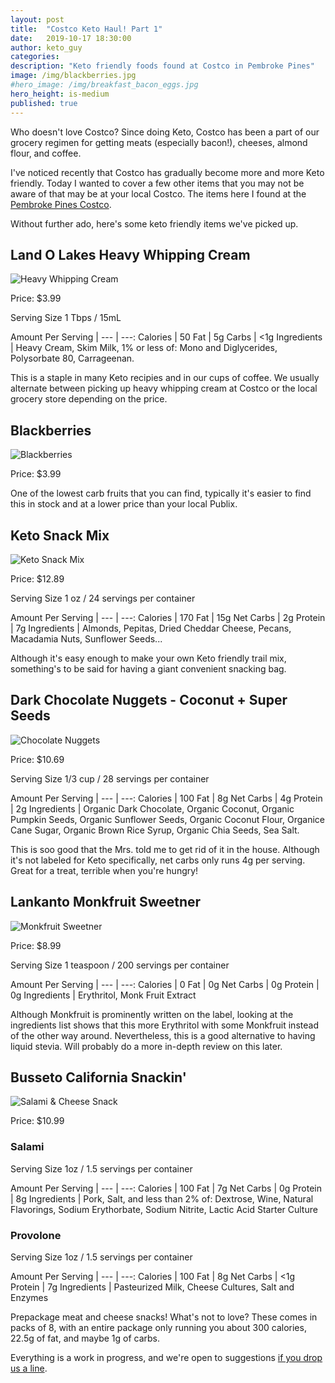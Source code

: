 ```yaml
---
layout: post
title:  "Costco Keto Haul! Part 1"
date:   2019-10-17 18:30:00
author: keto_guy
categories: 
description: "Keto friendly foods found at Costco in Pembroke Pines"
image: /img/blackberries.jpg
#hero_image: /img/breakfast_bacon_eggs.jpg
hero_height: is-medium
published: true
---
```


Who doesn't love Costco? Since doing Keto, Costco has been a part of our grocery regimen for getting meats (especially bacon!), cheeses, almond flour, and coffee.

I've noticed recently that Costco has gradually become more and more Keto friendly. Today I wanted to cover a few other items that you may not be aware of that may be at your local Costco. The items here I found at the [Pembroke Pines Costco](https://www.costco.com/warehouse-locations/pembroke-pines-fl-742.html).

Without further ado, here's some keto friendly items we've picked up.

## Land O Lakes Heavy Whipping Cream

![Heavy Whipping Cream](/img/heavy-whipping-cream.jpg "Heavy Whipping Cream")

Price: $3.99

Serving Size 1 Tbps / 15mL

Amount Per Serving | 
--- | ---:
Calories | 50
Fat | 5g
Carbs | <1g
Ingredients | Heavy Cream, Skim Milk, 1% or less of: Mono and Diglycerides, Polysorbate 80, Carrageenan.

This is a staple in many Keto recipies and in our cups of coffee. We usually alternate between picking up heavy whipping cream at Costco or the local grocery store depending on the price.

## Blackberries

![Blackberries](/img/blackberries.jpg "Blackberries")

Price: $3.99

One of the lowest carb fruits that you can find, typically it's easier to find this in stock and at a lower price than your local Publix.


## Keto Snack Mix

![Keto Snack Mix](/img/keto-snack-mix.jpg)

Price: $12.89

Serving Size 1 oz / 24 servings per container

Amount Per Serving | 
--- | ---:
Calories | 170
Fat | 15g
Net Carbs | 2g
Protein | 7g
Ingredients | Almonds, Pepitas, Dried Cheddar Cheese, Pecans, Macadamia Nuts, Sunflower Seeds...

Although it's easy enough to make your own Keto friendly trail mix, something's to be said for having a giant convenient snacking bag.

## Dark Chocolate Nuggets - Coconut + Super Seeds

![Chocolate Nuggets](/img/chocolate-nuggets.jpg "Dark Chocolate Nuggets with Coconut")

Price: $10.69

Serving Size 1/3 cup / 28 servings per container

Amount Per Serving | 
--- | ---:
Calories | 100
Fat | 8g
Net Carbs | 4g
Protein | 2g
Ingredients | Organic Dark Chocolate, Organic Coconut, Organic Pumpkin Seeds, Organic Sunflower Seeds, Organic Coconut Flour, Organice Cane Sugar, Organic Brown Rice Syrup, Organic Chia Seeds, Sea Salt.

This is soo good that the Mrs. told me to get rid of it in the house. Although it's not labeled for Keto specifically, net carbs only runs 4g per serving. Great for a treat, terrible when you're hungry!

## Lankanto Monkfruit Sweetner

![Monkfruit Sweetner](/img/monkfruit-sweetner.jpg "Monkfruit Sweetner")

Price: $8.99

Serving Size 1 teaspoon / 200 servings per container

Amount Per Serving |
--- | ---:
Calories | 0
Fat | 0g
Net Carbs | 0g
Protein | 0g
Ingredients | Erythritol, Monk Fruit Extract

Although Monkfruit is prominently written on the label, looking at the ingredients list shows that this more Erythritol with some Monkfruit instead of the other way around. Nevertheless, this is a good alternative to having liquid stevia. Will probably do a more in-depth review on this later.


## Busseto California Snackin'

![Salami & Cheese Snack](/img/salami-cheese.jpg "Salami & Provolone Cheese Snack")

Price: $10.99

### Salami
Serving Size 1oz / 1.5 servings per container

Amount Per Serving | 
--- | ---:
Calories | 100
Fat | 7g
Net Carbs | 0g
Protein | 8g
Ingredients | Pork, Salt, and less than 2% of: Dextrose, Wine, Natural Flavorings, Sodium Erythorbate, Sodium Nitrite, Lactic Acid Starter Culture

### Provolone
Serving Size 1oz / 1.5 servings per container

Amount Per Serving | 
--- | ---:
Calories | 100
Fat | 8g
Net Carbs | <1g
Protein | 7g
Ingredients | Pasteurized Milk, Cheese Cultures, Salt and Enzymes

Prepackage meat and cheese snacks! What's not to love? These comes in packs of 8, with an entire package only running you about 300 calories, 22.5g of fat, and maybe 1g of carbs.

Everything is a work in progress, and we're open to suggestions [if you drop us a line](mailto:ketoinmiami@protonmail.com).
